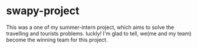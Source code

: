 # swapy-project
This was a one of my summer-intern project, which aims to solve the travelling and tourists problems.
luckly! I'm glad to tell, we(me and my team) become the winning team for this project.
